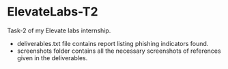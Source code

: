 # ElevateLabs-T2
Task-2 of my Elevate labs internship.

- deliverables.txt file contains report listing phishing indicators found.
- screenshots folder contains all the necessary screenshots of references given in the deliverables.
